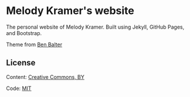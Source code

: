 # Melody Kramer's website


The personal website of Melody Kramer. Built using Jekyll, GitHub Pages, and Bootstrap. 

Theme from [Ben Balter](http://ben.balter.com/) 

## License

Content: [Creative Commons, BY](http://creativecommons.org/licenses/by/3.0/)

Code: [MIT](http://opensource.org/licenses/mit-license.php)
